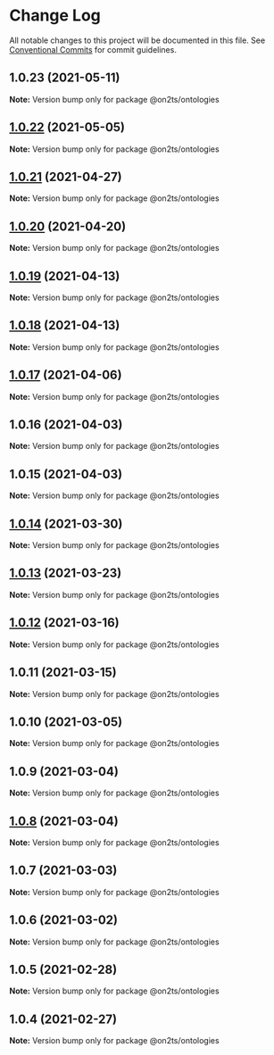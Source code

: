# Change Log

All notable changes to this project will be documented in this file.
See [Conventional Commits](https://conventionalcommits.org) for commit guidelines.

## 1.0.23 (2021-05-11)

**Note:** Version bump only for package @on2ts/ontologies





## [1.0.22](https://github.com/on2ts/ontologies/compare/v1.0.21...v1.0.22) (2021-05-05)

**Note:** Version bump only for package @on2ts/ontologies





## [1.0.21](https://github.com/on2ts/ontologies/compare/v1.0.20...v1.0.21) (2021-04-27)

**Note:** Version bump only for package @on2ts/ontologies





## [1.0.20](https://github.com/on2ts/ontologies/compare/v1.0.19...v1.0.20) (2021-04-20)

**Note:** Version bump only for package @on2ts/ontologies





## [1.0.19](https://github.com/on2ts/ontologies/compare/v1.0.17...v1.0.19) (2021-04-13)

**Note:** Version bump only for package @on2ts/ontologies





## [1.0.18](https://github.com/on2ts/ontologies/compare/v1.0.17...v1.0.18) (2021-04-13)

**Note:** Version bump only for package @on2ts/ontologies





## [1.0.17](https://github.com/on2ts/ontologies/compare/v1.0.16...v1.0.17) (2021-04-06)

**Note:** Version bump only for package @on2ts/ontologies





## 1.0.16 (2021-04-03)

**Note:** Version bump only for package @on2ts/ontologies





## 1.0.15 (2021-04-03)

**Note:** Version bump only for package @on2ts/ontologies





## [1.0.14](https://github.com/on2ts/ontologies/compare/v1.0.13...v1.0.14) (2021-03-30)

**Note:** Version bump only for package @on2ts/ontologies





## [1.0.13](https://github.com/on2ts/ontologies/compare/v1.0.12...v1.0.13) (2021-03-23)

**Note:** Version bump only for package @on2ts/ontologies





## [1.0.12](https://github.com/on2ts/ontologies/compare/v1.0.11...v1.0.12) (2021-03-16)

**Note:** Version bump only for package @on2ts/ontologies





## 1.0.11 (2021-03-15)

**Note:** Version bump only for package @on2ts/ontologies





## 1.0.10 (2021-03-05)

**Note:** Version bump only for package @on2ts/ontologies





## 1.0.9 (2021-03-04)

**Note:** Version bump only for package @on2ts/ontologies





## [1.0.8](https://github.com/on2ts/ontologies/compare/v1.0.7...v1.0.8) (2021-03-04)

**Note:** Version bump only for package @on2ts/ontologies





## 1.0.7 (2021-03-03)

**Note:** Version bump only for package @on2ts/ontologies





## 1.0.6 (2021-03-02)

**Note:** Version bump only for package @on2ts/ontologies





## 1.0.5 (2021-02-28)

**Note:** Version bump only for package @on2ts/ontologies





## 1.0.4 (2021-02-27)

**Note:** Version bump only for package @on2ts/ontologies
